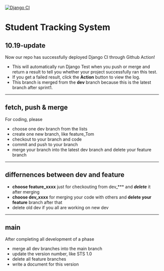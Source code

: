 [![Django CI](https://github.com/SWE4103-Team1/StudentTrackingSystem/actions/workflows/django.yml/badge.svg?branch=main)](https://github.com/SWE4103-Team1/StudentTrackingSystem/actions/workflows/django.yml)
# Student Tracking System
## 10.19-update
Now our repo has successfully deployed Django CI through Github Action!
- This will automatically run Django Test when you push or merge and return a result to tell you whether your project successfully ran this test.
- If you get a failed result, click the **Action** button to view the log.
- This branch is merged from the **dev** branch because this is the latest branch after sprint1.
********
## fetch, push & merge
For coding, please
- choose one dev branch from the lists
- create one new branch, like feature_Tom
- checkout to your branch and code
- commit and push to your branch
- merge your branch into the latest dev branch and delete your feature branch
******
## differnences between dev and feature
- **choose feature_xxxx** just for checkouting from dev_*** and ***delete*** it after merging
- **choose dev_xxxx** for merging your code with others and **delete your feature** branch after that
- delete old dev if you all are working on new dev
*******
## main
After completing all development of a phase
- merge all dev branches into the main branch
- update the version number, like STS 1.0
- delete all feature branches
- write a document for this version


